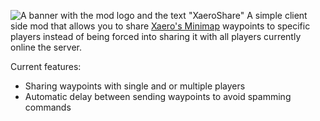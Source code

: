 ![A banner with the mod logo and the text "XaeroShare"](https://cdn.modrinth.com/data/cached_images/ed184b8f91c38a4f67280c29707c1bd9f8a7800c_0.webp)
A simple client side mod that allows you to share [Xaero's Minimap](https://modrinth.com/mod/xaeros-minimap) waypoints to specific players instead of being forced into sharing it with all players currently online the server.

Current features:
* Sharing waypoints with single and or multiple players
* Automatic delay between sending waypoints to avoid spamming commands
